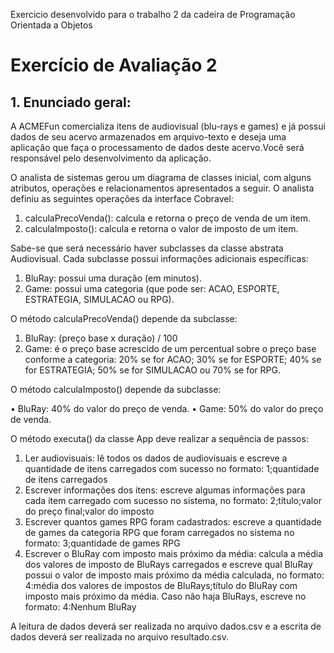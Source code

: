 Exercicio desenvolvido para o trabalho 2 da cadeira de Programação Orientada a Objetos
# Exercício de Avaliação 2

## 1. Enunciado geral:
A ACMEFun comercializa itens de audiovisual (blu-rays e games) e já possui dados de seu
acervo armazenados em arquivo-texto e deseja uma aplicação que faça o processamento de dados
deste acervo.Você será responsável pelo desenvolvimento da aplicação.

O analista de sistemas gerou um diagrama de classes inicial, com alguns atributos, operações
e relacionamentos apresentados a seguir. O analista definiu as seguintes operações da interface Cobravel:

1. calculaPrecoVenda(): calcula e retorna o preço de venda de um item.
2. calculaImposto(): calcula e retorna o valor de imposto de um item.


Sabe-se que será necessário haver subclasses da classe abstrata Audiovisual. Cada
subclasse possui informações adicionais específicas:

1. BluRay: possui uma duração (em minutos).
2. Game: possui uma categoria (que pode ser: ACAO, ESPORTE, ESTRATEGIA,
SIMULACAO ou RPG).

O método calculaPrecoVenda() depende da subclasse:
1. BluRay:
(preço base x duração) / 100
2. Game: é o preço base acrescido de um percentual sobre o preço base conforme a
categoria: 20% se for ACAO; 30% se for ESPORTE; 40% se for ESTRATEGIA; 50%
se for SIMULACAO ou 70% se for RPG.

O método calculaImposto() depende da subclasse:

• BluRay: 40% do valor do preço de venda.
• Game: 50% do valor do preço de venda.


O método executa() da classe App deve realizar a sequência de passos:

1. Ler audiovisuais: lê todos os dados de audiovisuais e escreve a quantidade de
itens carregados com sucesso no formato: 1;quantidade de itens
carregados
2. Escrever informações dos itens: escreve algumas informações para cada item
carregado com sucesso no sistema, no formato: 2;título;valor do preço
final;valor do imposto
3. Escrever quantos games RPG foram cadastrados: escreve a quantidade de
games da categoria RPG que foram carregados no sistema no formato:
3;quantidade de games RPG
4. Escrever o BluRay com imposto mais próximo da média: calcula a média dos
valores de imposto de BluRays carregados e escreve qual BluRay possui o valor
de imposto mais próximo da média calculada, no formato: 4:média dos valores
de impostos de BluRays;título do BluRay com imposto mais
próximo da média. Caso não haja BluRays, escreve no formato: 4:Nenhum
BluRay

A leitura de dados deverá ser realizada no arquivo dados.csv e a escrita de dados deverá ser
realizada no arquivo resultado.csv.
